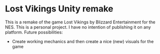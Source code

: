 # Lost Vikings Unity remake
This is a remake of the game Lost Vikings by Blizzard Entertainment for the NES. 
This is a personal project. I have no intention of publishing it on any platform. 
Future possibilities: 
* Create working mechanics and then create a nice (new) visuals for the game
